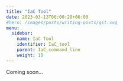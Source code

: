 ```yaml
---
title: "IaC Tool"
date: 2023-03-13T06:00:20+06:00
#hero: /images/posts/writing-posts/git.svg
menu:
  sidebar:
    name: IaC Tool
    identifier: IaC_tool
    parent: IaC_command_line
    weight: 10
---
```


Coming soon...